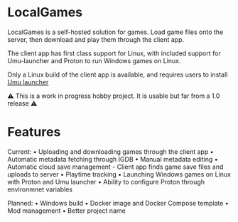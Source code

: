 # LocalGames

LocalGames is a self-hosted solution for games. Load game files onto the server, then download and play them through the client app.

The client app has first class support for Linux, with included support for Umu-launcher and Proton to run Windows games on Linux.

Only a Linux build of the client app is available, and requires users to install <a href="https://github.com/Open-Wine-Components/umu-launcher">Umu launcher</a>

⚠️ This is a work in progress hobby project. It is usable but far from a 1.0 release ⚠️

# Features

Current:
  • Uploading and downloading games through the client app
  • Automatic metadata fetching through IGDB
  • Manual metadata editing
  • Automatic cloud save management - Client app finds game save files and uploads to server
  • Playtime tracking
  • Launching Windows games on Linux with Proton and Umu launcher
  • Ability to configure Proton through environmnet variables

Planned:
  • Windows build
  • Docker image and Docker Compose template
  • Mod management
  • Better project name
